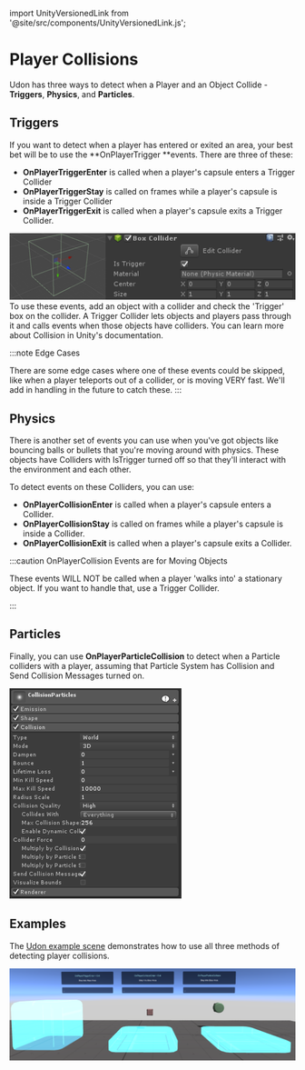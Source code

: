 import UnityVersionedLink from '@site/src/components/UnityVersionedLink.js';

# Player Collisions

Udon has three ways to detect when a Player and an Object Collide - **Triggers**, **Physics**, and **Particles**.

## Triggers

If you want to detect when a player has entered or exited an area, your best bet will be to use the **OnPlayerTrigger **events. There are three of these:

- **OnPlayerTriggerEnter** is called when a player's capsule enters a Trigger Collider 
- **OnPlayerTriggerStay** is called on frames while a player's capsule is inside a Trigger Collider
- **OnPlayerTriggerExit** is called when a player's capsule exits a Trigger Collider.

![A simple Box Collider with 'Is Trigger' checked.](/img/worlds/player-collisions-6d9aaf6-trigger-collider.png)
To use these events, add an object with a collider and check the 'Trigger' box on the collider. A Trigger Collider lets objects and players pass through it and calls events when those objects have colliders. You can learn more about <UnityVersionedLink versionKey="minor" url="https://docs.unity3d.com/<VERSION>/Documentation/Manual/CollidersOverview.html">Collision in Unity's documentation</UnityVersionedLink>.


:::note Edge Cases

There are some edge cases where one of these events could be skipped, like when a player teleports out of a collider, or is moving VERY fast. We'll add in handling in the future to catch these.
:::
## Physics
There is another set of events you can use when you've got objects like bouncing balls or bullets that you're moving around with physics. These objects have Colliders with IsTrigger turned off so that they'll interact with the environment and each other. 

To detect events on these Colliders, you can use:
- **OnPlayerCollisionEnter** is called when a player's capsule enters a Collider.
- **OnPlayerCollisionStay** is called on frames while a player's capsule is inside a Collider.
- **OnPlayerCollisionExit** is called when a player's capsule exits a Collider.

:::caution OnPlayerCollision Events are for Moving Objects

These events WILL NOT be called when a player 'walks into' a stationary object. If you want to handle that, use a Trigger Collider.

:::
## Particles
Finally, you can use **OnPlayerParticleCollision** to detect when a Particle colliders with a player, assuming that Particle System has Collision and Send Collision Messages turned on.

![This Particle System has the Collision module turned on, is set to 'World' and '3D' modes, with 'Send Collision Messages' turned on.](/img/worlds/player-collisions-40d1f44-particle-collisions.png)
## Examples

The [Udon example scene](https://creators.vrchat.com/worlds/examples/udon-example-scene/) demonstrates how to use all three methods of detecting player collisions. 

![Check out the Udon Example Scene to see how these events can be used.](/img/worlds/player-collisions-f98c33a-udonexamplescene-collisions.png)
